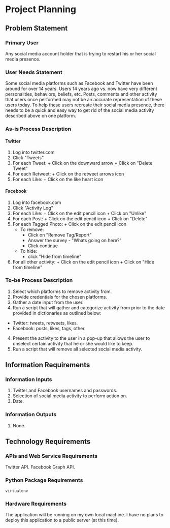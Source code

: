 # Project Planning

## Problem Statement

### Primary User

Any social media account holder that is trying to restart his or her social media presence.

### User Needs Statement 

Some social media platforms such as Facebook and Twitter have been around for over 14 years.
Users 14 years ago vs. now have very different personalities, behaviors, beliefs, etc.
Posts, comments and other activity that users once performed may not be an accurate representation of these users today. 
To help these users recreate their social media presence, there needs to be a quick and easy way to get rid of the social media
activity described above on one platform.

### As-is Process Description

#### Twitter
  1. Log into twitter.com
  2. Click "Tweets"
  3. For each Tweet:
    + Click on the downward arrow
    + Click on "Delete Tweet"
  4. For each Retweet:
    + Click on the retweet arrows icon
  5. For each Like:
    + Click on the like heart icon
    
#### Facebook
  1. Log into facebook.com
  2. Click "Activity Log"
  3. For each Like:
    + Click on the edit pencil icon
    + Click on "Unlike"
  4. For each Post:
    + Click on the edit pencil icon
    + Click on "Delete"
  5. For each Tagged Photo:
    + Click on the edit pencil icon
      + To remove:
        + Click on "Remove Tag/Report"
        + Answer the survey - "Whats going on here?"
        + Click continue
      + To hide:
        + click "Hide from timeline"
   6. For all other activity:
    + Click on the edit pencil icon
    + Click on "Hide from timeline"

### To-be Process Description
  
  1. Select which platforms to remove activity from.
  2. Provide credentials for the chosen platforms.
  3. Gather a date input from the user.
  3. Run a script that will gather and categorize activity from prior to the date provided in dictionaries as outlined below:
  + Twitter: tweets, retweets, likes.
  + Facebook: posts, likes, tags, other.
  4. Present the activity to the user in a pop-up that allows the user to unselect certain activity that he or she would like to keep.
  5. Run a script that will remove all selected social media activity.

## Information Requirements

### Information Inputs

  1. Twitter and Facebook usernames and passwords.
  2. Selection of social media activity to perform action on.
  3. Date.
  
### Information Outputs

  1. None.

## Technology Requirements

### APIs and Web Service Requirements

Twitter API. Facebook Graph API.

### Python Package Requirements

`virtualenv`

### Hardware Requirements

The application will be running on my own local machine. 
I have no plans to deploy this application to a public server (at this time).
